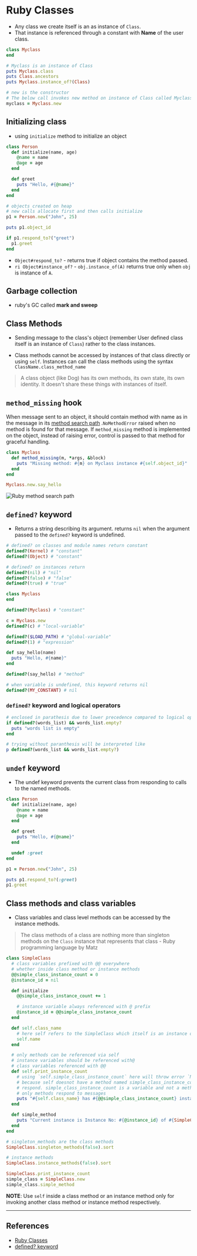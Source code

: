 # Ruby Classes

* Any class we create itself is an as instance of `Class`.
* That instance is referenced through a constant with **Name** of the user class.

~~~ruby
class Myclass
end

# Myclass is an instance of Class
puts Myclass.class
puts Class.ancestors
puts Myclass.instance_of?(Class)

# new is the constructor
# The below call invokes new method on instance of Class called Myclass.
myclass = Myclass.new
~~~

## Initializing class

* using `initialize` method to initialize an object

~~~ruby
class Person
  def initialize(name, age)
    @name = name
    @age = age
  end

  def greet
    puts "Hello, #{@name}"
  end
end

# objects created on heap
# new calls allocate first and then calls initialize
p1 = Person.new("John", 25)

puts p1.object_id

if p1.respond_to?("greet")
  p1.greet
end
~~~

* `Object#respond_to?` - returns true if object contains the method passed.
* `ri Object#instance_of?` - `obj.instance_of(A)` returns true only when `obj` is instance of `A`.

## Garbage collection

* ruby's GC called **mark and sweep**

## Class Methods

* Sending message to the class's object (remember User defined class itself is an instance of `Class`) rather to the class instances.

* Class methods cannot be accessed by instances of that class directly or using `self`. Instances can call the class methods using the syntax `ClassName.class_method_name`

> A class object (like Dog) has its own methods, its own state, its own identity. It doesn't share these things with instances of itself.

## `method_missing` hook

When message sent to an object, it should contain method with name as in the message in its [method search path](./ruby_method_flow.png) .`NoMethodError` raised when no method is found for that message. If `method_missing` method is implemented on the object, instead of raising error, control is passed to that method for graceful handling.

~~~ruby
class Myclass
  def method_missing(m, *args, &block)
    puts "Missing method: #{m} on Myclass instance #{self.object_id}"
  end
end

Myclass.new.say_hello
~~~

![Ruby method search path](./ruby_method_flow.png)

## `defined?` keyword

* Returns a string describing its argument. returns `nil` when the argument passed to the `defined?` keyword is undefined.

~~~ruby
# defined? on classes and module names return constant
defined?(Kernel) # "constant"
defined?(Object) # "constant"

# defined? on instances return
defined?(nil) # "nil"
defined?(false) # "false"
defined?(true) # "true"

class Myclass
end

defined?(Myclass) # "constant"

c = Myclass.new
defined?(c) # "local-variable"

defined?($LOAD_PATH) # "global-variable"
defined?(1) # "expression"

def say_hello(name)
  puts "Hello, #{name}"
end

defined?(say_hello) # "method"

# when variable is undefined, this keyword returns nil
defined?(MY_CONSTANT) # nil
~~~

### `defined?` keyword and logical operators

~~~ruby
# enclosed in parathesis due to lower precedence compared to logical operators (&&, ||, !)
if defined?(words_list) && words_list.empty?
  puts "words list is empty"
end

# trying without paranthesis will be interpreted like
p defined?(words_list && words_list.empty?)
~~~

## `undef` keyword

* The undef keyword prevents the current class from responding to calls to the named methods.

~~~ruby
class Person
  def initialize(name, age)
    @name = name
    @age = age
  end

  def greet
    puts "Hello, #{@name}"
  end

  undef :greet
end

p1 = Person.new("John", 25)

puts p1.respond_to?(:greet)
p1.greet
~~~

## Class methods and class variables

* Class variables and class level methods can be accessed by the instance methods.

> The class methods of a class are nothing more than singleton methods on the `Class` instance that represents that class - Ruby programming language by Matz

~~~ruby
class SimpleClass
  # class variables prefixed with @@ everywhere
  # whether inside class method or instance methods
  @@simple_class_instance_count = 0
  @instance_id = nil

  def initialize
    @@simple_class_instance_count += 1

    # instance variable always referenced with @ prefix
    @instance_id = @@simple_class_instance_count
  end

  def self.class_name
    # here self refers to the SimpleClass which itself is an instance of Class
    self.name
  end

  # only methods can be referenced via self
  # instance variables should be referenced with@
  # class variables referenced with @@
  def self.print_instance_count
    # using `self.simple_class_instance_count` here will throw error `NoMethodError`
    # because self doesnot have a method named simple_class_instance_count to
    # respond. simple_class_instance_count is a variable and not a method
    # only methods respond to messages
    puts "#{self.class_name} has #{@@simple_class_instance_count} instances created"
  end

  def simple_method
    puts "Current instance is Instance No: #{@instance_id} of #{SimpleClass.class_name}"
  end
end

# singleton_methods are the class methods
SimpleClass.singleton_methods(false).sort

# instance methods
SimpleClass.instance_methods(false).sort

SimpleClass.print_instance_count
simple_class = SimpleClass.new
simple_class.simple_method
~~~

**NOTE**: Use `self` inside a class method or an instance method only for invoking another class method or instance method respectively.

---

## References

* [Ruby Classes](http://rubylearning.com/satishtalim/writing_our_own_class_in_ruby.html)
* [defined? keyword](https://docs.ruby-lang.org/en/2.2.0/syntax/miscellaneous_rdoc.html)
